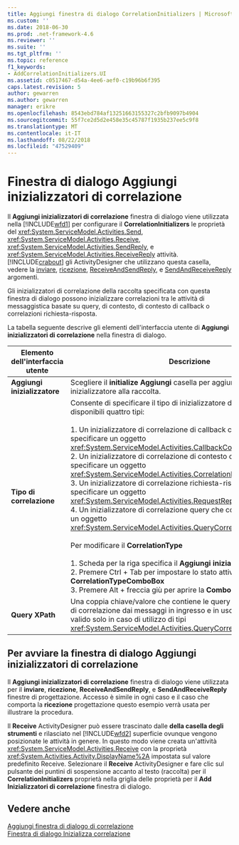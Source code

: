 ```yaml
---
title: Aggiungi finestra di dialogo CorrelationInitializers | Microsoft Docs
ms.custom: ''
ms.date: 2018-06-30
ms.prod: .net-framework-4.6
ms.reviewer: ''
ms.suite: ''
ms.tgt_pltfrm: ''
ms.topic: reference
f1_keywords:
- AddCorrelationInitializers.UI
ms.assetid: c0517467-d54a-4ee6-aef0-c19b96b6f395
caps.latest.revision: 5
author: gewarren
ms.author: gewarren
manager: erikre
ms.openlocfilehash: 8543ebd784af13251663155327c2bfb9097b4904
ms.sourcegitcommit: 55f7ce2d5d2e458e35c45787f1935b237ee5c9f8
ms.translationtype: MT
ms.contentlocale: it-IT
ms.lasthandoff: 08/22/2018
ms.locfileid: "47529409"
---
```

# <a name="add-correlationinitializers-dialog-box"></a>Finestra di dialogo Aggiungi inizializzatori di correlazione
Il **Aggiungi inizializzatori di correlazione** finestra di dialogo viene utilizzata nella [!INCLUDE[wfd1](../includes/wfd1-md.md)] per configurare il **CorrelationInitializers** le proprietà del <xref:System.ServiceModel.Activities.Send>, <xref:System.ServiceModel.Activities.Receive>, <xref:System.ServiceModel.Activities.SendReply>, e <xref:System.ServiceModel.Activities.ReceiveReply> attività. [!INCLUDE[crabout](../includes/crabout-md.md)] gli ActivityDesigner che utilizzano questa casella, vedere la [inviare](../workflow-designer/send-activity-designer.md), [ricezione](../workflow-designer/receive-activity-designer.md), [ReceiveAndSendReply](../workflow-designer/receiveandsendreply-template-designer.md), e [SendAndReceiveReply](../workflow-designer/sendandreceivereply-template-designer.md) argomenti.  
  
 Gli inizializzatori di correlazione della raccolta specificata con questa finestra di dialogo possono inizializzare correlazioni tra le attività di messaggistica basate su query, di contesto, di contesto di callback o correlazioni richiesta-risposta.  
  
 La tabella seguente descrive gli elementi dell'interfaccia utente di **Aggiungi inizializzatori di correlazione** nella finestra di dialogo.  
  
|Elemento dell'interfaccia utente|Descrizione|  
|----------------|-----------------|  
|**Aggiungi inizializzatore**|Scegliere il **initialize Aggiungi** casella per aggiungere un ulteriore inizializzatore alla raccolta.|  
|**Tipo di correlazione**|Consente di specificare il tipo di inizializzatore di correlazione. Sono disponibili quattro tipi:<br /><br /> 1.  Un inizializzatore di correlazione di callback che consente di specificare un oggetto <xref:System.ServiceModel.Activities.CallbackCorrelationInitializer>.<br />2.  Un inizializzatore di correlazione di contesto che consente di specificare un oggetto <xref:System.ServiceModel.Activities.CorrelationInitializer>.<br />3.  Un inizializzatore di correlazione richiesta-risposta che consente di specificare un oggetto <xref:System.ServiceModel.Activities.RequestReplyCorrelationInitializer>.<br />4.  Un inizializzatore di correlazione query che consente di specificare un oggetto <xref:System.ServiceModel.Activities.QueryCorrelationInitializer>.<br /><br /> Per modificare il **CorrelationType**<br /><br /> 1.  Scheda per la riga specifica il **Aggiungi inizializzatore** DataGrid.<br />2.  Premere Ctrl + Tab per impostare lo stato attivo su **CorrelationTypeComboBox**<br />3.  Premere Alt + freccia giù per aprire la **ComboBox** e modificarlo.|  
|**Query XPath**|Una coppia chiave/valore che contiene le query usate per estrarre dati di correlazione dai messaggi in ingresso e in uscita. Questo elenco è valido solo in caso di utilizzo di tipi <xref:System.ServiceModel.Activities.QueryCorrelationInitializer>.|  
  
## <a name="to-launch-the-add-correlation-initializers-dialog-box"></a>Per avviare la finestra di dialogo Aggiungi inizializzatori di correlazione  
 Il **Aggiungi inizializzatori di correlazione** finestra di dialogo viene utilizzata per il **inviare**, **ricezione**, **ReceiveAndSendReply**, e  **SendAndReceiveReply** finestre di progettazione. Accesso è simile in ogni caso e il caso che comporta la **ricezione** progettazione questo esempio verrà usata per illustrare la procedura.  
  
 Il **Receive** ActivityDesigner può essere trascinato dalle **della casella degli strumenti** e rilasciato nel [!INCLUDE[wfd2](../includes/wfd2-md.md)] superficie ovunque vengono posizionate le attività in genere. In questo modo viene creata un'attività <xref:System.ServiceModel.Activities.Receive> con la proprietà <xref:System.Activities.Activity.DisplayName%2A> impostata sul valore predefinito Receive. Selezionare il **Receive** ActivityDesigner e fare clic sul pulsante dei puntini di sospensione accanto al testo (raccolta) per il **CorrelationInitializers** proprietà nella griglia delle proprietà per il **Add Inizializzatori di correlazione** finestra di dialogo.  
  
## <a name="see-also"></a>Vedere anche  
 [Aggiungi finestra di dialogo di correlazione](http://msdn.microsoft.com/en-us/9e41a149-e8ab-41b1-8886-ea06a63041b6)   
 [Finestra di dialogo Inizializza correlazione](../workflow-designer/initialize-correlation-dialog-box.md)